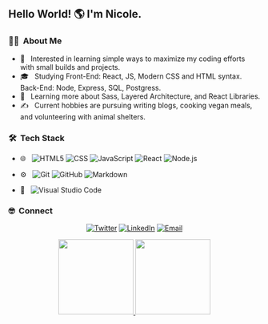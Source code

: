 <h2> Hello World! 🌎 I'm Nicole.</h2>

<h3> 👩‍💻 &nbsp;About Me </h3>

- 🤔 &nbsp; Interested in learning simple ways to maximize my coding efforts with small builds and projects.
- 🎓 &nbsp; Studying Front-End: React, JS, Modern CSS and HTML syntax. Back-End: Node, Express, SQL, Postgress.
- 🌱 &nbsp; Learning more about Sass, Layered Architecture, and React Libraries.
- ✍️ &nbsp; Current hobbies are pursuing writing blogs, cooking vegan meals, and volunteering with animal shelters.

<h3> 🛠 &nbsp;Tech Stack</h3>

- 🌐 &nbsp;
  ![HTML5](https://img.shields.io/badge/-HTML5-333333?style=for-the-badge&logo=HTML5)
  ![CSS](https://img.shields.io/badge/-CSS-333333?style=for-the-badge&logo=CSS3&logoColor=1572B6)
  ![JavaScript](https://img.shields.io/badge/-JavaScript-333333?style=for-the-badge&logo=javascript)
  ![React](https://img.shields.io/badge/-React-333333?style=for-the-badge&logo=react)
  ![Node.js](https://img.shields.io/badge/-Node.js-333333?style=for-the-badge&logo=node.js)

- ⚙️ &nbsp;
  ![Git](https://img.shields.io/badge/-Git-333333?style=for-the-badge&logo=git)
  ![GitHub](https://img.shields.io/badge/-GitHub-333333?style=for-the-badge&logo=github)
  ![Markdown](https://img.shields.io/badge/-Markdown-333333?style=for-the-badge&logo=markdown)
- 🔧 &nbsp;
  ![Visual Studio Code](https://img.shields.io/badge/-Visual%20Studio%20Code-333333?style=for-the-badge&logo=visual-studio-code&logoColor=007ACC)


<h3> 🤓 &nbsp;Connect </h3>

<p align="center">
<a href="https://twitter.com/nmartinpdx/"><img alt="Twitter" src="https://img.shields.io/badge/Twitter-Nicole%20Martin?style=social&logo=twitter"></a>
<a href="https://www.linkedin.com/in/nicolemartinpdx/"><img alt="LinkedIn" src="https://img.shields.io/badge/LinkedIn-Nicole%20Martin?style=social&logo=linkedin"></a>
<a href="mailto:n.martinpdx@gmail.com"><img alt="Email" src="https://img.shields.io/badge/Email-n.martinpdx@gmail.com-green?style=social&logo=gmail"></a>
</p>

<p align="center">

<a href="https://github.com/nicole-m-martin">
  <img height="150em" src="https://github-readme-stats.vercel.app/api?username=nicole-m-martin&theme=buefy&show_icons=true" />
  <img height="150em" src="https://github-readme-stats.vercel.app/api/top-langs/?username=nicole-m-martin&theme=buefy&layout=compact" />
</a>
</p>


